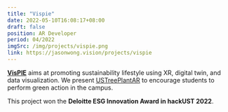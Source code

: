 ```yaml
---
title: "Vispie"
date: 2022-05-10T16:08:17+08:00
draft: false
position: AR Developer
period: 04/2022
imgSrc: /img/projects/vispie.png
link: https://jasonwong.vision/projects/vispie
---
```


[**VisPIE**](https://jasonwong.vision/projects/vispie) aims at promoting sustainability lifestyle using XR, digital twin, and data visualization. We present [USTreePlantAR](https://github.com/wtong2017/hackust2022-vispie) to encourage students to perform green action in the campus. 
<!-- We try to quantify and visualize everyone's affordance for sustainiability through Augmented Reality.  -->
<!-- With gamificiation, we transform green actions into a positive game loop to promote long lasting sustainability actions.  -->
This project won the **Deloitte ESG Innovation Award in hackUST 2022**.
